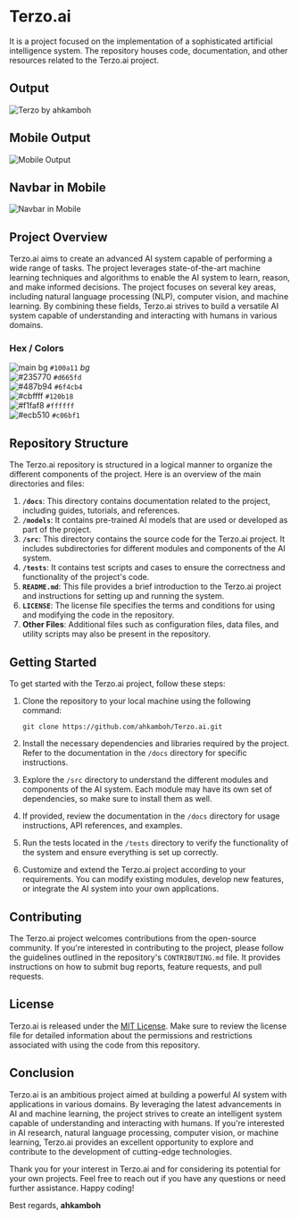 # Terzo.ai

 It is a project focused on the implementation of a sophisticated artificial intelligence system. The repository houses code, documentation, and other resources related to the Terzo.ai project.

## Output
![Terzo by ahkamboh](https://github.com/ahkamboh/Terzo.ai/assets/123060177/18633d91-84f6-4482-abe4-39e0ea318e23)
## Mobile Output
![Mobile Output](https://github.com/ahkamboh/Terzo.ai/assets/123060177/16b17a29-0fb3-4169-ba8c-b355c85b616a)
## Navbar in Mobile
![ Navbar in Mobile](https://github.com/ahkamboh/Terzo.ai/assets/123060177/d977e622-a506-40bd-ac8c-184a575137f9)
## Project Overview

Terzo.ai aims to create an advanced AI system capable of performing a wide range of tasks. The project leverages state-of-the-art machine learning techniques and algorithms to enable the AI system to learn, reason, and make informed decisions.
The project focuses on several key areas, including natural language processing (NLP), computer vision, and machine learning. By combining these fields, Terzo.ai strives to build a versatile AI system capable of understanding and interacting with humans in various domains.

### Hex / Colors
![main bg](https://placehold.co/15x15/100a11/100a11.png) `#100a11` *bg* <br>
![#235770](https://placehold.co/15x15/d665fd/d665fd.png) `#d665fd`<br>
![#487b94](https://placehold.co/15x15/6f4cb4/6f4cb4.png) `#6f4cb4`<br>
![#cbffff](https://placehold.co/15x15/120b18/120b18.png) `#120b18`<br>
![#f1faf8](https://placehold.co/15x15/ffffff/ffffff.png) `#ffffff`<br>
![#ecb510](https://placehold.co/15x15/c06bf1/c06bf1.png) `#c06bf1`<br>
## Repository Structure

The Terzo.ai repository is structured in a logical manner to organize the different components of the project. Here is an overview of the main directories and files:

1. **`/docs`**: This directory contains documentation related to the project, including guides, tutorials, and references.
2. **`/models`**: It contains pre-trained AI models that are used or developed as part of the project.
3. **`/src`**: This directory contains the source code for the Terzo.ai project. It includes subdirectories for different modules and components of the AI system.
4. **`/tests`**: It contains test scripts and cases to ensure the correctness and functionality of the project's code.
5. **`README.md`**: This file provides a brief introduction to the Terzo.ai project and instructions for setting up and running the system.
6. **`LICENSE`**: The license file specifies the terms and conditions for using and modifying the code in the repository.
7. **Other Files**: Additional files such as configuration files, data files, and utility scripts may also be present in the repository.

## Getting Started

To get started with the Terzo.ai project, follow these steps:

1. Clone the repository to your local machine using the following command:
   ```
   git clone https://github.com/ahkamboh/Terzo.ai.git
   ```

2. Install the necessary dependencies and libraries required by the project. Refer to the documentation in the `/docs` directory for specific instructions.

3. Explore the `/src` directory to understand the different modules and components of the AI system. Each module may have its own set of dependencies, so make sure to install them as well.

4. If provided, review the documentation in the `/docs` directory for usage instructions, API references, and examples.

5. Run the tests located in the `/tests` directory to verify the functionality of the system and ensure everything is set up correctly.

6. Customize and extend the Terzo.ai project according to your requirements. You can modify existing modules, develop new features, or integrate the AI system into your own applications.

## Contributing

The Terzo.ai project welcomes contributions from the open-source community. If you're interested in contributing to the project, please follow the guidelines outlined in the repository's `CONTRIBUTING.md` file. It provides instructions on how to submit bug reports, feature requests, and pull requests.

## License

Terzo.ai is released under the [MIT License](LICENSE). Make sure to review the license file for detailed information about the permissions and restrictions associated with using the code from this repository.

## Conclusion

Terzo.ai is an ambitious project aimed at building a powerful AI system with applications in various domains. By leveraging the latest advancements in AI and machine learning, the project strives to create an intelligent system capable of understanding and interacting with humans. If you're interested in AI research, natural language processing, computer vision, or machine learning, Terzo.ai provides an excellent opportunity to explore and contribute to the development of cutting-edge technologies.

Thank you for your interest in Terzo.ai and for considering its potential for your own projects. Feel free to reach out if you have any questions or need further assistance. Happy coding!

Best regards,
**ahkamboh**
